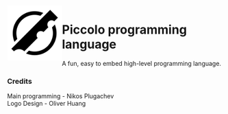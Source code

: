 
<img src="branding/logo.png" align="left" width="128px"/>

# Piccolo programming language

A fun, easy to embed high-level programming language.

### Credits

Main programming - Nikos Plugachev<br>
Logo Design - Oliver Huang
